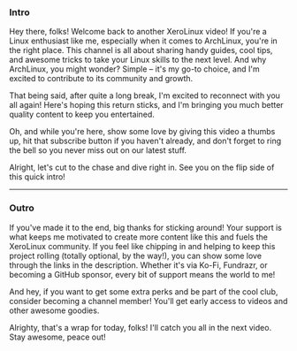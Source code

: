 ### Intro

Hey there, folks! Welcome back to another XeroLinux video! If you're a Linux enthusiast like me, especially when it comes to ArchLinux, you're in the right place. This channel is all about sharing handy guides, cool tips, and awesome tricks to take your Linux skills to the next level. And why ArchLinux, you might wonder? Simple – it's my go-to choice, and I'm excited to contribute to its community and growth.

That being said, after quite a long break, I'm excited to reconnect with you all again! Here's hoping this return sticks, and I'm bringing you much better quality content to keep you entertained.

Oh, and while you're here, show some love by giving this video a thumbs up, hit that subscribe button if you haven't already, and don't forget to ring the bell so you never miss out on our latest stuff.

Alright, let's cut to the chase and dive right in. See you on the flip side of this quick intro!

------------------------------------------------------------------------------------------------------------------

### Outro

If you've made it to the end, big thanks for sticking around! Your support is what keeps me motivated to create more content like this and fuels the XeroLinux community. If you feel like chipping in and helping to keep this project rolling (totally optional, by the way!), you can show some love through the links in the description. Whether it's via Ko-Fi, Fundrazr, or becoming a GitHub sponsor, every bit of support means the world to me!

And hey, if you want to get some extra perks and be part of the cool club, consider becoming a channel member! You'll get early access to videos and other awesome goodies.

Alrighty, that's a wrap for today, folks! I'll catch you all in the next video. Stay awesome, peace out!


